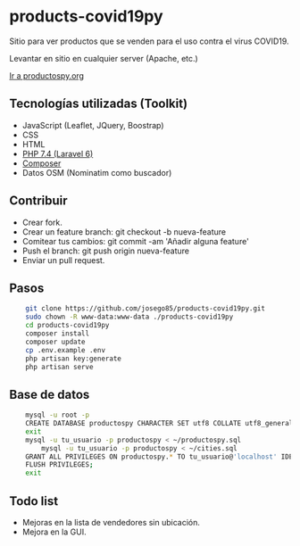 # products-covid19py
Sitio para ver productos que se venden para el uso contra el virus COVID19.


Levantar en sitio en cualquier server (Apache, etc.)

[Ir a productospy.org](https://productospy.org/)


## Tecnologías utilizadas (Toolkit)

- JavaScript (Leaflet, JQuery, Boostrap)
- CSS
- HTML
- [PHP 7.4 (Laravel 6)](https://laravel.com/docs)
- [Composer](https://getcomposer.org/download/)
- Datos OSM (Nominatim como buscador)



## Contribuir

- Crear fork.
- Crear un feature branch: git checkout -b nueva-feature
- Comitear tus cambios: git commit -am 'Añadir alguna feature'
- Push el branch: git push origin nueva-feature
- Enviar un pull request.

## Pasos

```sh
	git clone https://github.com/josego85/products-covid19py.git
	sudo chown -R www-data:www-data ./products-covid19py
	cd products-covid19py
	composer install 
	composer update
	cp .env.example .env
	php artisan key:generate
	php artisan serve 
```


## Base de datos

```sh
	mysql -u root -p
	CREATE DATABASE productospy CHARACTER SET utf8 COLLATE utf8_general_ci;
	exit
	mysql -u tu_usuario -p productospy < ~/productospy.sql
        mysql -u tu_usuario -p productospy < ~/cities.sql 
	GRANT ALL PRIVILEGES ON productospy.* TO tu_usuario@'localhost' IDENTIFIED BY 'xxxxxxxxxxxxx';
	FLUSH PRIVILEGES;
	exit
```

## Todo list
* Mejoras en la lista de vendedores sin ubicación.
* Mejora en la GUI.
